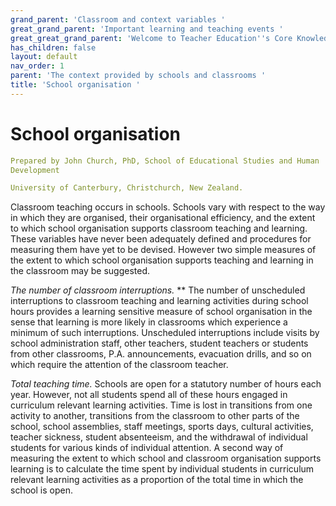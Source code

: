 ```yaml
---
grand_parent: 'Classroom and context variables '
great_grand_parent: 'Important learning and teaching events '
great_great_grand_parent: 'Welcome to Teacher Education''s Core Knowledge and Skills.'
has_children: false
layout: default
nav_order: 1
parent: 'The context provided by schools and classrooms '
title: 'School organisation '
---
```

# School organisation


```yaml
Prepared by John Church, PhD, School of Educational Studies and Human
Development

University of Canterbury, Christchurch, New Zealand.
```


Classroom teaching occurs in schools. Schools vary with respect to the
way in which they are organised, their organisational efficiency, and
the extent to which school organisation supports classroom teaching and
learning. These variables have never been adequately defined and
procedures for measuring them have yet to be devised. However two simple
measures of the extent to which school organisation supports teaching
and learning in the classroom may be suggested.

*The number of classroom interruptions.* ** The number of unscheduled
interruptions to classroom teaching and learning activities during
school hours provides a learning sensitive measure of school
organisation in the sense that learning is more likely in classrooms
which experience a minimum of such interruptions. Unscheduled
interruptions include visits by school administration staff, other
teachers, student teachers or students from other classrooms, P.A.
announcements, evacuation drills, and so on which require the attention
of the classroom teacher.

*Total teaching time.* Schools are open for a statutory number of hours
each year. However, not all students spend all of these hours engaged in
curriculum relevant learning activities. Time is lost in transitions
from one activity to another, transitions from the classroom to other
parts of the school, school assemblies, staff meetings, sports days,
cultural activities, teacher sickness, student absenteeism, and the
withdrawal of individual students for various kinds of individual
attention. A second way of measuring the extent to which school and
classroom organisation supports learning is to calculate the time spent
by individual students in curriculum relevant learning activities as a
proportion of the total time in which the school is open.
